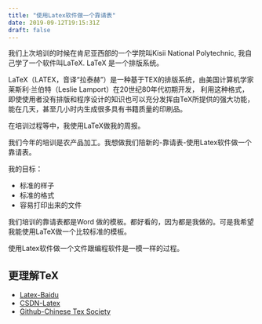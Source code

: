 ```yaml
---
title: "使用Latex软件做一个靠请表"
date: 2019-09-12T19:15:31Z
draft: false
---
```

我们上次培训的时候在肯尼亚西部的一个学院叫Kisii National Polytechnic, 我自己学了一个软件叫LaTeX. LaTeX 是一个排版系统。

LaTeX（LATEX，音译“拉泰赫”）是一种基于ΤΕΧ的排版系统，由美国计算机学家莱斯利·兰伯特（Leslie Lamport）在20世纪80年代初期开发，
利用这种格式，即使使用者没有排版和程序设计的知识也可以充分发挥由TeX所提供的强大功能，能在几天，甚至几小时内生成很多具有书籍质量的印刷品。

在培训过程等中，我使用LaTeX做我的周报。

我们今年的培训是农产品加工。我想做我们陪新的-靠请表-使用Latex软件做一个靠请表。

我的目标：

* 标准的样子
* 标准的格式
* 容易打印出来的文件

我们培训的靠请表都是Word 做的模板。都好看的，因为都是我做的。可是我希望我能使用LaTeX做一个比较标准的模板。

使用Latex软件做一个文件跟编程软件是一模一样的过程。


## 更理解TeX

* [Latex-Baidu](https://baike.baidu.com/item/LaTeX/1212106?fr=aladdin)
* [CSDN-Latex](https://blog.csdn.net/lvsehaiyang1993/article/details/80976574)
* [Github-Chinese Tex Society](https://github.com/CTeX-org)

